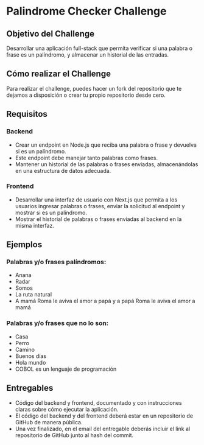 # Palindrome Checker Challenge

## Objetivo del Challenge

Desarrollar una aplicación full-stack que permita verificar si una palabra o frase es un palíndromo, y almacenar un historial de las entradas.

## Cómo realizar el Challenge

Para realizar el challenge, puedes hacer un fork del repositorio que te dejamos a disposición o crear tu propio repositorio desde cero.

## Requisitos

### Backend

- Crear un endpoint en Node.js que reciba una palabra o frase y devuelva si es un palíndromo.
- Este endpoint debe manejar tanto palabras como frases.
- Mantener un historial de las palabras o frases enviadas, almacenándolas en una estructura de datos adecuada.

### Frontend

- Desarrollar una interfaz de usuario con Next.js que permita a los usuarios ingresar palabras o frases, enviar la solicitud al endpoint y mostrar si es un palíndromo.
- Mostrar el historial de palabras o frases enviadas al backend en la misma interfaz.

## Ejemplos

### Palabras y/o frases palíndromos:

- Anana
- Radar
- Somos
- La ruta natural
- A mamá Roma le aviva el amor a papá y a papá Roma le aviva el amor a mamá

### Palabras y/o frases que no lo son:

- Casa
- Perro
- Camino
- Buenos días
- Hola mundo
- COBOL es un lenguaje de programación

## Entregables

- Código del backend y frontend, documentado y con instrucciones claras sobre cómo ejecutar la aplicación.
- El código del backend y del frontend deberá estar en un repositorio de GitHub de manera pública.
- Una vez finalizado, en el email del entregable deberás incluir el link al repositorio de GitHub junto al hash del commit.
